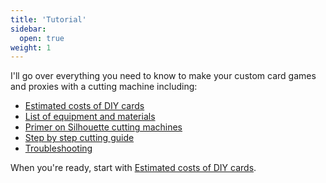 ```yaml
---
title: 'Tutorial'
sidebar:
  open: true
weight: 1
---
```


I'll go over everything you need to know to make your custom card games and proxies with a cutting machine including:

* [Estimated costs of DIY cards](costs/)
* [List of equipment and materials](supplies/)
* [Primer on Silhouette cutting machines](primer/)
* [Step by step cutting guide](guide/)
* [Troubleshooting](troubleshooting/)

When you're ready, start with [Estimated costs of DIY cards](costs/).